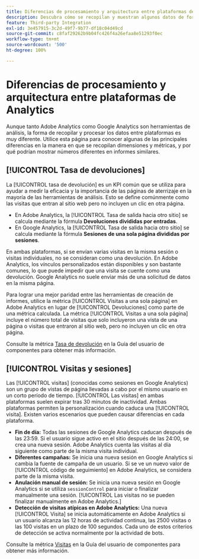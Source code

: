 ```yaml
---
title: Diferencias de procesamiento y arquitectura entre plataformas de Analytics
description: Descubra cómo se recopilan y muestran algunos datos de forma diferente entre plataformas como Adobe Analytics y Google Analytics.
feature: Third-party Integration
exl-id: 3e457915-3c2d-49f7-9b77-df18c04d49cd
source-git-commit: c8faf29262b9b04fc426f4a26efaa8e51293f0ec
workflow-type: tm+mt
source-wordcount: '500'
ht-degree: 100%

---
```


# Diferencias de procesamiento y arquitectura entre plataformas de Analytics

Aunque tanto Adobe Analytics como Google Analytics son herramientas de análisis, la forma de recopilar y procesar los datos entre plataformas es muy diferente. Utilice esta página para conocer algunas de las principales diferencias en la manera en que se recopilan dimensiones y métricas, y por qué podrían mostrar números diferentes en informes similares.

## [!UICONTROL Tasa de devoluciones]

La [!UICONTROL tasa de devolución] es un KPI común que se utiliza para ayudar a medir la eficacia y la importancia de las páginas de aterrizaje en la mayoría de las herramientas de análisis. Esto se define comúnmente como las visitas que entran al sitio web pero no incluyen un clic en otra página.

* En Adobe Analytics, la [!UICONTROL Tasa de salida hacia otro sitio] se calcula mediante la fórmula **Devoluciones divididas por entradas**.
* En Google Analytics, la [!UICONTROL Tasa de salida hacia otro sitio] se calcula mediante la fórmula **Sesiones de una sola página divididas por sesiones**.

En ambas plataformas, si se envían varias visitas en la misma sesión o visitas individuales, no se consideran como una devolución. En Adobe Analytics, los vínculos personalizados están disponibles y son bastante comunes, lo que puede impedir que una visita se cuente como una devolución. Google Analytics no suele enviar más de una solicitud de datos en la misma página.

Para lograr una mejor paridad entre las herramientas de creación de informes, utilice la métrica [!UICONTROL Visitas a una sola página] en Adobe Analytics en lugar de [!UICONTROL Devoluciones] como parte de una métrica calculada. La métrica [!UICONTROL Visitas a una sola página] incluye el número total de visitas que solo incluyeron una vista de una página o visitas que entraron al sitio web, pero no incluyen un clic en otra página.

Consulte la métrica [Tasa de devolución](/help/components/metrics/bounce-rate.md) en la Guía del usuario de componentes para obtener más información.

## [!UICONTROL Visitas y sesiones]

Las [!UICONTROL visitas] (conocidas como sesiones en Google Analytics) son un grupo de vistas de página llevadas a cabo por el mismo usuario en un corto período de tiempo. [!UICONTROL Las visitas] en ambas plataformas suelen expirar tras 30 minutos de inactividad. Ambas plataformas permiten la personalización cuando caduca una [!UICONTROL visita]. Existen varios escenarios que pueden causar diferencias en cada plataforma.

* **Fin de día:** Todas las sesiones de Google Analytics caducan después de las 23:59. Si el usuario sigue activo en el sitio después de las 24:00, se crea una nueva sesión. Adobe Analytics cuenta las visitas al día siguiente como parte de la misma visita individual.
* **Diferentes campañas:** Se inicia una nueva sesión en Google Analytics si cambia la fuente de campaña de un usuario. Si se ve un nuevo valor de [!UICONTROL código de seguimiento] en Adobe Analytics, se considera parte de la misma visita.
* **Anulación manual de sesión:** Se inicia una nueva sesión en Google Analytics si se utiliza `sessionControl` para iniciar o finalizar manualmente una sesión. [!UICONTROL Las visitas no se pueden finalizar manualmente en Adobe Analytics.]
* **Detección de visitas atípicas en Adobe Analytics:** Una nueva [!UICONTROL Visita] se inicia automáticamente en Adobe Analytics si un usuario alcanza las 12 horas de actividad continua, las 2500 visitas o las 100 visitas en un plazo de 100 segundos. Cada uno de estos criterios de detección se activa normalmente por la actividad de bots.

Consulte la métrica [Visitas](/help/components/metrics/visits.md) en la Guía del usuario de componentes para obtener más información.
